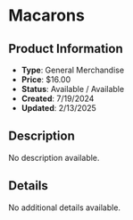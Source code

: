 # Macarons

## Product Information
- **Type**: General Merchandise
- **Price**: $16.00
- **Status**: Available / Available
- **Created**: 7/19/2024
- **Updated**: 2/13/2025

## Description
No description available.



## Details
No additional details available.
